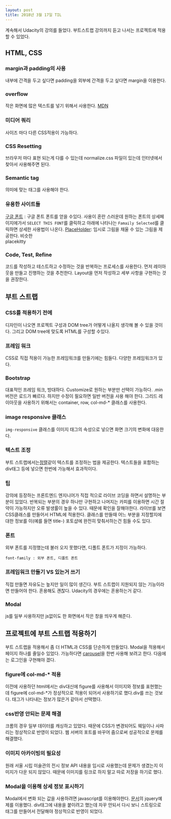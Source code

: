 ```yaml
---
layout: post
title: 2018년 3월 17일 TIL
---
```


계속해서 Udacity의 강의를 들었다. 부트스트랩 강의까지 듣고 나서는 프로젝트에 적용할 수 있었다. 

## HTML, CSS

### margin과 padding의 사용
내부에 간격을 두고 싶다면 padding을 외부에 간격을 두고 싶다면 margin을 이용한다.

### overflow
작은 화면에 많은 텍스트를 넣기 위해서 사용한다.
[MDN](https://developer.mozilla.org/en-US/docs/Web/CSS/overflow)

### 미디어 쿼리
사이즈 마다 다른 CSS적용이 가능하다.

### CSS Resetting
브라우저 마다 표현 되는게 다를 수 있는데 normalize.css 파일이 있는데 인터넷에서 찾아서 사용해주면 된다.

### Semantic tag
의미에 맞는 태그를 사용해야 한다. 

### 유용한 사이트들
[구글 폰트](https://fonts.google.com/) : 구글 폰트 폰트를 얻을 수있다. 사용이 혼란 스러운데 원하는 폰트의 상세페이지에가서 `SELECT THIS FONT`를 클릭하고 아래에 나타나는 `Famaily Selected`를 클릭하면 상세한 사용법이 나온다.
[PlaceHolder](https://placeholder.com): 임시로 그림을 채울 수 있는 그림을 제공한다. 비슷한  
placekitty

### Code, Test, Refine
코드를 작성하고 테스트하고 수정하는 것을 반복하는 프로세스를 사용한다. 먼저 레이아웃을 만들고 진행하는 것을 추천한다. Layout을 먼저 작성하고  세부 사항을 구현하는 것을 권장한다.

## 부트 스트랩

### CSS를 적용하기 전에
디자인이 나오면 프로젝트 구성과 DOM tree가 어떻게 나올지 생각해 볼 수 있을 것이다. 그리고 DOM tree에 맞도록 HTML를 구성할 수있다.

### 프레임 워크
CSS로 직접 적용이 가능한 프레임워크를 만들기에는 힘들다. 다양한 프레임워크가 있다.

### Bootstrap
대표적인 프레임 워크, 방대하다. Customize로 원하는 부분만 선택이 가능하다. .min버전은 로드가 빠르다. 하지만 수정이 필요하면 일반 버전을 사용 해야 한다. 그리드 레이아웃을 사용하기 위해서는 container, row, col-md-* 클래스를 사용한다.

### image responsive 클래스
`img-responsive` 클래스를 이미지 태그의 속성으로 넣으면 화면 크기의 변화에 대응한다.

### 텍스트 조정
부트 스트랩에서는[정렬](https://getbootstrap.com/docs/3.3/css/#type-alignment)같이 텍스트를 조정하는 법을 제공한다.
텍스트들을 포함하는 div태그 등에 넣으면 한번에 가능해서 효과적이다.

### 팁
강의에 등장하는 프론트엔드 엔지니어가 직접 적으로 라이브 코딩을 하면서 설명하는 부분이 있었다.
반복되는 부분의 경우 하나만 구현하고 나머지는 카피를 이용하면 시간 절약이 가능하지만 오류 발생률이 높을 수 있다. 때문에 확인을 잘해야한다.
라이브를 보면 CSS클래스를 만들어서 HTML에 적용한다. 클래스를 만들때 어느 부분을 지정할지에 대한 정보를 이(예를 들면 title-)
포토샵에 완전히 맞춰서하는건 힘들 수도 있다.

### 폰트
외부 폰트를 지정했는데 불러 오지 못했다면, 디폴트 폰트가 지정이 가능하다.
```
font-family : 외부 폰트, 디폴트 폰트
```

### 프레임워크 만들기 VS 있는거 쓰기
직접 만들면 자유도는 높지만 일이 많이 생긴다. 부트 스트랩이 지원되지 않는 기능이라면 만들어야 한다. 혼용해도 괜찮다. Udacity의 경우에는 혼용하는거 같다.

### Modal
js를 일부 사용하지만 js없이도 한 화면에서 작은 창을 띄우게 해준다.

## 프로젝트에 부트 스트랩 적용하기
부트 스트랩을 적용해서 좀 더 HTML과 CSS를 단순하게 만들었다. Modal을 적용해서 페이지 하나를 줄일수 있었다.
가능하다면 [carousel](https://getbootstrap.com/docs/3.3/javascript/#carousel)을 한번 사용해 보려고 한다.
다음에는 로그인을 구현해야 겠다.

### figure에 col-md-* 적용
이전에 사용하던 html에서는 div대신에 figure를 사용해서 이미지와 정보를 표현했는데 figure에 col-md-*가 정상적으로 적용이 되어서 사용하기로 했다.div를 쓰는 것보다. 태그가 나타내는 정보가 많은거 같아서 선택했다. 

### css반영 안되는 문제 해결
크롬의 경우 일부 데이터를 캐싱하고 있었다. 때문에 CSS가 변경되어도 웨일이나 사파리는 정상적으로 반영이 되었다. 웹 서버의 포트를 바꾸어 줌으로써 성공적으로 문제를 해결했다.

### 이미지 아카이빙의 필요성
원래 서울 시립 미술관의 전시 정보 API 내용을 임시로 사용했는데 문제가 생겼는지 이미지가 다운 되지 않았다. 때문에 이미지를 링크로 하지 말고 따로 저장을 하기로 했다.

### Modal을 이용해 상세 정보 표시하기
Modal에서 변화 되는 값을 사용하려면 javascript를 이용해야한다. [문서](https://getbootstrap.com/docs/3.3/javascript/#modals-related-target)의 jquery예제를 이용했다. div태그에 내용을 붙이려고 했는데 자꾸 안되서 다시 보니 스트링으로 태그를 만들어서 전달해야 정상적으로 반영이 되었다.
